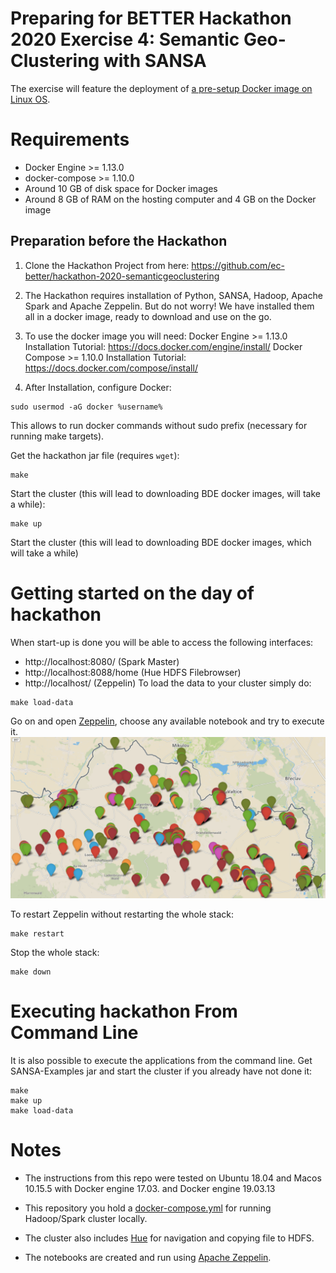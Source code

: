 


# Preparing for BETTER Hackathon 2020 Exercise 4: Semantic Geo-Clustering with SANSA

The exercise will feature the deployment of <ins>a pre-setup Docker image on Linux OS</ins>. 



# Requirements
* Docker Engine >= 1.13.0
* docker-compose >= 1.10.0
* Around 10 GB of disk space for Docker images
* Around 8 GB of RAM on the hosting computer and 4 GB on the Docker image


## Preparation before the Hackathon

1. Clone the Hackathon Project from here: https://github.com/ec-better/hackathon-2020-semanticgeoclustering

2. The  Hackathon requires installation of Python, SANSA, Hadoop, Apache Spark and Apache Zeppelin. But do not worry! We have installed them all in a docker image, ready to download and use on the go.

3. To use the docker image you will need:
  Docker Engine  >= 1.13.0     Installation Tutorial: https://docs.docker.com/engine/install/
  Docker Compose >= 1.10.0   Installation Tutorial: https://docs.docker.com/compose/install/

4. After Installation, configure Docker:
  ```
sudo usermod -aG docker %username%
```
  This allows to run docker commands without sudo prefix (necessary for running make targets).

Get the hackathon jar file (requires ```wget```):
```
make
```
Start the cluster (this will lead to downloading BDE docker images, will take a while):
```
make up
```
Start the cluster (this will lead to downloading BDE docker images, which will take a while)


# Getting started on the day of hackathon
When start-up is done you will be able to access the following interfaces:
* http://localhost:8080/ (Spark Master)
* http://localhost:8088/home (Hue HDFS Filebrowser)
* http://localhost/ (Zeppelin)
To load the data to your cluster simply do:
```
make load-data
```
Go on and open [Zeppelin](http://localhost), choose any available notebook and try to execute it.
![Apache Zeppelin RDF POI](./docs/images/POI.png "Apache Zeppelin Running POI Example")

To restart Zeppelin without restarting the whole stack:
```
make restart
```
Stop the whole stack:
```
make down
```
# Executing hackathon From Command Line
It is also possible to execute the applications from the command line. Get SANSA-Examples jar and start the cluster if you already have not done it:
```
make
make up
make load-data
```

# Notes
* The instructions from this repo were tested on Ubuntu 18.04 and Macos 10.15.5 with Docker engine 17.03. and Docker engine 19.03.13

* This repository you hold a [docker-compose.yml](./docker-compose.yml) for running Hadoop/Spark cluster locally.
* The cluster also includes [Hue](http://gethue.com/) for navigation and copying file to HDFS.
* The notebooks are created and run using [Apache Zeppelin](https://zeppelin.apache.org/).

